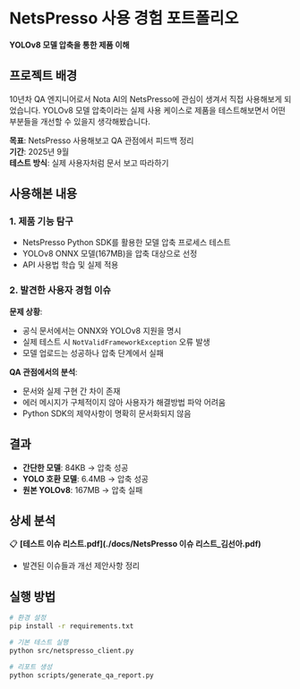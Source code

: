 # NetsPresso 사용 경험 포트폴리오
**YOLOv8 모델 압축을 통한 제품 이해**

## 프로젝트 배경

10년차 QA 엔지니어로서 Nota AI의 NetsPresso에 관심이 생겨서 직접 사용해보게 되었습니다. YOLOv8 모델 압축이라는 실제 사용 케이스로 제품을 테스트해보면서 어떤 부분들을 개선할 수 있을지 생각해봤습니다.

**목표**: NetsPresso 사용해보고 QA 관점에서 피드백 정리  
**기간**: 2025년 9월  
**테스트 방식**: 실제 사용자처럼 문서 보고 따라하기

## 사용해본 내용

### 1. 제품 기능 탐구
- NetsPresso Python SDK를 활용한 모델 압축 프로세스 테스트
- YOLOv8 ONNX 모델(167MB)을 압축 대상으로 선정
- API 사용법 학습 및 실제 적용

### 2. 발견한 사용자 경험 이슈

**문제 상황**: 
- 공식 문서에서는 ONNX와 YOLOv8 지원을 명시
- 실제 테스트 시 `NotValidFrameworkException` 오류 발생
- 모델 업로드는 성공하나 압축 단계에서 실패

**QA 관점에서의 분석**:
- 문서와 실제 구현 간 차이 존재
- 에러 메시지가 구체적이지 않아 사용자가 해결방법 파악 어려움
- Python SDK의 제약사항이 명확히 문서화되지 않음

## 결과

- **간단한 모델**: 84KB → 압축 성공
- **YOLO 호환 모델**: 6.4MB → 압축 성공  
- **원본 YOLOv8**: 167MB → 압축 실패

## 상세 분석

📋 **[테스트 이슈 리스트.pdf](./docs/NetsPresso 이슈 리스트_김선아.pdf)**
- 발견된 이슈들과 개선 제안사항 정리

## 실행 방법
```bash
# 환경 설정
pip install -r requirements.txt

# 기본 테스트 실행
python src/netspresso_client.py

# 리포트 생성
python scripts/generate_qa_report.py